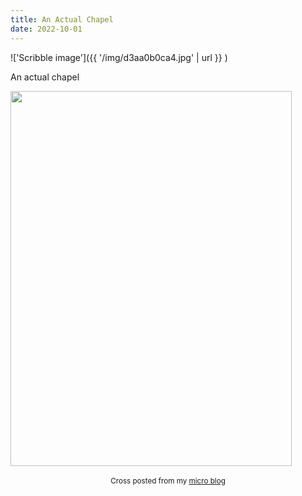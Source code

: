 ```yaml
---
title: An Actual Chapel
date: 2022-10-01
---
```

!['Scribble image']({{ '/img/d3aa0b0ca4.jpg' | url }} )
<br>
<p>An actual chapel</p>
<img src="" width="450" height="600" alt="">
<br>
<br>
<center><small>Cross posted from my <a href='http://micro.blog/joshnicholas'>micro blog</a></small></center>
<br>
    